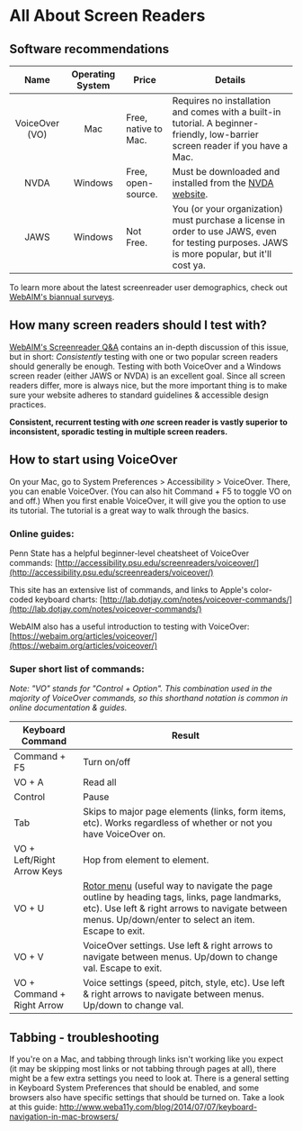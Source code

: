 # All About Screen Readers

## Software recommendations

| Name | Operating System | Price | Details |
|:----:|:----------------:|-------|---------|
| VoiceOver (VO) | Mac | Free, native to Mac. | Requires no installation and comes with a built-in tutorial. A beginner-friendly, low-barrier screen reader if you have a Mac. |
| NVDA | Windows | Free, open-source. | Must be downloaded and installed from the [NVDA website](https://www.nvaccess.org/download/).  |
| JAWS | Windows | Not Free. | You (or your organization) must purchase a license in order to use JAWS, even for testing purposes. JAWS is more popular, but it'll cost ya. |

To learn more about the latest screenreader user demographics, check out [WebAIM's biannual surveys](https://webaim.org/projects/screenreadersurvey7/).

## How many screen readers should I test with?
[WebAIM's Screenreader Q&A](https://webaim.org/articles/screenreader_testing/) contains an in-depth discussion of this issue, but in short: *Consistently* testing with one or two popular screen readers should generally be enough. Testing with both VoiceOver and a Windows screen reader (either JAWS or NVDA) is an excellent goal. Since all screen readers differ, more is always nice, but the more important thing is to make sure your website adheres to standard guidelines & accessible design practices.

**Consistent, recurrent testing with *one* screen reader is vastly superior to inconsistent, sporadic testing in multiple screen readers.**

## How to start using VoiceOver
On your Mac, go to System Preferences > Accessibility > VoiceOver. There, you can enable VoiceOver. (You can also hit Command + F5 to toggle VO on and off.)
When you first enable VoiceOver, it will give you the option to use its tutorial. The tutorial is a great way to walk through the basics.

### Online guides:
Penn State has a helpful beginner-level cheatsheet of VoiceOver commands: [http://accessibility.psu.edu/screenreaders/voiceover/](http://accessibility.psu.edu/screenreaders/voiceover/)

This site has an extensive list of commands, and links to Apple's color-coded keyboard charts: [http://lab.dotjay.com/notes/voiceover-commands/](http://lab.dotjay.com/notes/voiceover-commands/)

WebAIM also has a useful introduction to testing with VoiceOver: [https://webaim.org/articles/voiceover/](https://webaim.org/articles/voiceover/)

### Super short list of commands:
*Note: "VO" stands for "Control + Option". This combination used in the majority of VoiceOver commands, so this shorthand notation is common in online documentation & guides.*

| Keyboard Command | Result |
|------------------|--------|
| Command + F5 | Turn on/off |
| VO + A  | Read all |
| Control  | Pause |
| Tab | Skips to major page elements (links, form items, etc). Works regardless of whether or not you have VoiceOver on. |
| VO + Left/Right Arrow Keys | Hop from element to element. |
| VO + U  | [Rotor menu](http://accessibility.psu.edu/screenreaders/voiceover/#rotor) (useful way to navigate the page outline by heading tags, links, page landmarks, etc). Use left & right arrows to navigate between menus. Up/down/enter to select an item. Escape to exit. |
| VO + V | VoiceOver settings. Use left & right arrows to navigate between menus. Up/down to change val. Escape to exit. |
| VO + Command + Right Arrow | Voice settings (speed, pitch, style, etc). Use left & right arrows to navigate between menus. Up/down to change val. |

## Tabbing - troubleshooting
If you're on a Mac, and tabbing through links isn't working like you expect (it may be skipping most links or not tabbing through pages at all), there might be a few extra settings you need to look at. There is a general setting in Keyboard System Preferences that should be enabled, and some browsers also have specific settings that should be turned on. Take a look at this guide: http://www.weba11y.com/blog/2014/07/07/keyboard-navigation-in-mac-browsers/
